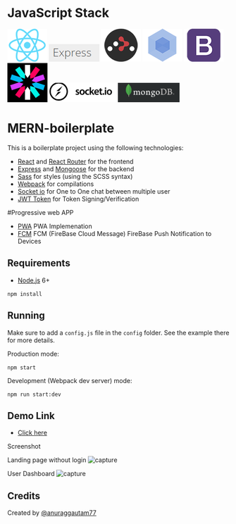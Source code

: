 # JavaScript Stack 


[![React](/client/public/img/techstack/react.png)](https://facebook.github.io/react/)
[![ExpressJs](/client/public/img/techstack/express.png)](https://expressjs.com/)
[![React Router](/client/public/img/techstack/react-router.png)](https://github.com/ReactTraining/react-router)
[![Webpack](/client/public/img/techstack/webpack.png)](https://webpack.github.io/)
[![Bootstrap](/client/public/img/techstack/bootstrap.png)](http://getbootstrap.com/)
[![JWT](/client/public/img/techstack/jwt.PNG)](https://jwt.io/)
[![Socket-io](/client/public/img/techstack/socketio.png)](https://socket.io/)
[![mongodb](/client/public/img/techstack/mongodb.png)](https://www.mongodb.com/)




# MERN-boilerplate

This is a boilerplate project using the following technologies:
- [React](https://facebook.github.io/react/) and [React Router](https://reacttraining.com/react-router/) for the frontend
- [Express](http://expressjs.com/) and [Mongoose](http://mongoosejs.com/) for the backend
- [Sass](http://sass-lang.com/) for styles (using the SCSS syntax)
- [Webpack](https://webpack.github.io/) for compilations
- [Socket io](https://socket.io/) for One to One chat between multiple user
- [JWT Token](https://jwt.io/) for Token Signing/Verification 
 
#Progressive web APP

- [PWA](https://developers.google.com/web/progressive-web-apps/)  PWA Implemenation
- [FCM](https://firebase.google.com/docs/cloud-messaging/) FCM (FireBase Cloud Message) FireBase Push Notification to Devices




## Requirements

- [Node.js](https://nodejs.org/en/) 6+

```shell
npm install
```


## Running

Make sure to add a `config.js` file in the `config` folder. See the example there for more details.

Production mode:

```shell
npm start
```

Development (Webpack dev server) mode:

```shell
npm run start:dev
```


## Demo Link

- [Click here](https://share-and-connect.herokuapp.com/)


Screenshot

Landing page without login 
![capture](https://user-images.githubusercontent.com/1465967/38768241-fd93251c-400d-11e8-9b7d-d4e0558e9024.PNG)

User Dashboard
![capture](https://user-images.githubusercontent.com/1465967/38768216-913d7944-400d-11e8-9a3e-12807b8ef86e.PNG)

 ## Credits

Created by [@anuraggautam77](https://www.linkedin.com/in/anuraggautam77/)
 

